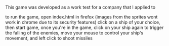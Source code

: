 This game was developed as a work test for a company that I applied to

to run the game, open index.html in firefox (images from the sprites wont work in chrome due to its security features)
click on a ship of your choice, then start game, once you're in the game, click on your ship again to trigger the
falling of the enemies, move your mouse to control your ship's movement, and left click to shoot missiles
